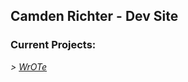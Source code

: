## Camden Richter - Dev Site

### Current Projects:
   *>* _[WrOTe](http://richtercamden.github.io/docs/wrote/index.html)_
